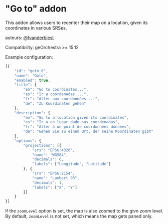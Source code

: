 # "Go to" addon

This addon allows users to recenter their map on a location, given its coordinates in various SRSes.

auteurs: [@fvanderbiest](https://github.com/fvanderbiest/)

Compatibility: geOrchestra >= 15.12

Example configuration:
```js
[{
    "id": "goto_0",
    "name": "Goto",
    "enabled": true,
    "title": {
        "en": "Go to coordinates...",
        "es": "Ir a coordenadas ...",
        "fr": "Aller aux coordonnées ...",
        "de": "Zu Koordinaten gehen"
    },
    "description": {
        "en": "Go to a location given its coordinates",
        "es": "Ir a un lugar dado sus coordenadas",
        "fr": "Aller à un point de coordonnées données",
        "de": "Gehen Sie zu einem Ort, der seine Koordinaten gibt"
    },
    "options": {
        "projections": [{
            "srs": "EPSG:4326",
            "name": "WGS84",
            "decimals": 6,
            "labels": ["Longitude", "Latitude"]
        }, {
            "srs": "EPSG:2154",
            "name": "Lambert 93",
            "decimals": 1,
            "labels": ["X", "Y"]
        }]
    }
}]
```

If the `zoomLevel` option is set, the map is also zoomed to the givn zoom level.
By default, `zoomLevel` is not set, which means the map gets paned only.
